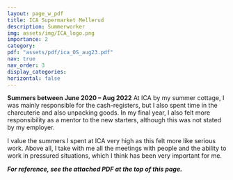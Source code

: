 ```yaml
---
layout: page_w_pdf
title: ICA Supermarket Mellerud 
description: Summerworker
img: assets/img/ICA_logo.png
importance: 2
category:
pdf: "assets/pdf/ica_OS_aug23.pdf"
nav: true
nav_order: 3
display_categories:
horizontal: false
---
```

<!-- markdownlint-disable MD033 -->
**Summers between June 2020 – Aug 2022**
At ICA by my summer cottage, I was mainly responsible for the cash-registers, but I also spent time in the charcuterie and also unpacking goods. In my final year, I also felt more responsibility as a mentor to the new starters, although this was not stated by my employer.

I value the summers I spent at ICA very high as this felt more like serious work. Above all, I take with me all the meetings with people and the ability to work in pressured situations, which I think has been very important for me.

***For reference, see the attached PDF at the top of this page.***
